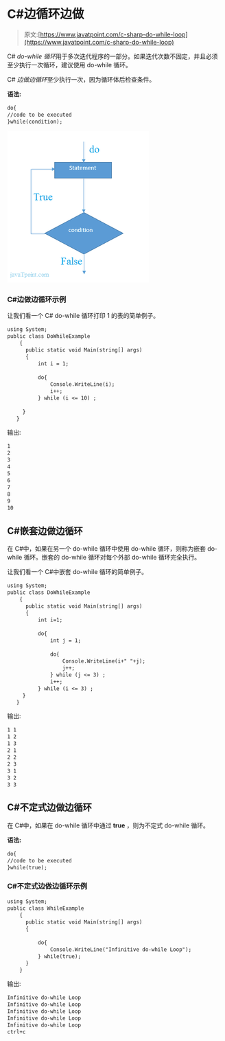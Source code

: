 # C#边循环边做

> 原文:[https://www.javatpoint.com/c-sharp-do-while-loop](https://www.javatpoint.com/c-sharp-do-while-loop)

C# *do-while 循环*用于多次迭代程序的一部分。如果迭代次数不固定，并且必须至少执行一次循环，建议使用 do-while 循环。

C# *边做边循环*至少执行一次，因为循环体后检查条件。

**语法:**

```
do{
//code to be executed
}while(condition);

```

![flowchart of do while loop in C#](img/83e58cc5626ff5a1ca970d404d98841c.png)

### C#边做边循环示例

让我们看一个 C# do-while 循环打印 1 的表的简单例子。

```
using System;
public class DoWhileExample
    {
      public static void Main(string[] args)
      {
          int i = 1;

          do{
              Console.WriteLine(i);
              i++;
          } while (i <= 10) ;

     }
   }

```

输出:

```
1
2
3
4
5
6
7
8
9
10

```

## C#嵌套边做边循环

在 C#中，如果在另一个 do-while 循环中使用 do-while 循环，则称为嵌套 do-while 循环。嵌套的 do-while 循环对每个外部 do-while 循环完全执行。

让我们看一个 C#中嵌套 do-while 循环的简单例子。

```
using System;
public class DoWhileExample
    {
      public static void Main(string[] args)
      {
          int i=1;  

          do{
              int j = 1;

              do{
                  Console.WriteLine(i+" "+j);
                  j++;
              } while (j <= 3) ;
              i++;
          } while (i <= 3) ;  
     }
   }

```

输出:

```
1 1
1 2
1 3
2 1
2 2 
2 3
3 1
3 2
3 3

```

## C#不定式边做边循环

在 C#中，如果在 do-while 循环中通过 **true** ，则为不定式 do-while 循环。

**语法:**

```
do{
//code to be executed
}while(true);

```

### C#不定式边做边循环示例

```
using System;
public class WhileExample
    {
      public static void Main(string[] args)
      {

          do{
              Console.WriteLine("Infinitive do-while Loop");
          } while(true); 
      }
    }

```

输出:

```
Infinitive do-while Loop 
Infinitive do-while Loop
Infinitive do-while Loop
Infinitive do-while Loop
Infinitive do-while Loop
ctrl+c

```